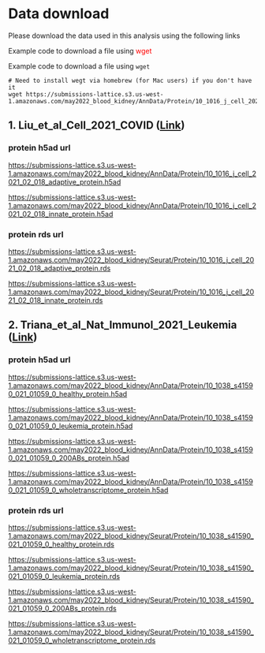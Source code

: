 # Data download

Please download the data used in this analysis using the following links

Example code to download a file using <span style="color: red;">wget</span>

Example code to download a file using `wget`
```{bash, engine.opts='-l'}
# Need to install wegt via homebrew (for Mac users) if you don't have it
wget https://submissions-lattice.s3.us-west-1.amazonaws.com/may2022_blood_kidney/AnnData/Protein/10_1016_j_cell_2021_02_018_adaptive_protein.h5ad
```

## 1.  Liu_et_al_Cell_2021_COVID ([Link](https://doi.org/10.1016/j.cell.2021.02.018)) 

### protein h5ad url

https://submissions-lattice.s3.us-west-1.amazonaws.com/may2022_blood_kidney/AnnData/Protein/10_1016_j_cell_2021_02_018_adaptive_protein.h5ad

https://submissions-lattice.s3.us-west-1.amazonaws.com/may2022_blood_kidney/AnnData/Protein/10_1016_j_cell_2021_02_018_innate_protein.h5ad

### protein rds url

https://submissions-lattice.s3.us-west-1.amazonaws.com/may2022_blood_kidney/Seurat/Protein/10_1016_j_cell_2021_02_018_adaptive_protein.rds

https://submissions-lattice.s3.us-west-1.amazonaws.com/may2022_blood_kidney/Seurat/Protein/10_1016_j_cell_2021_02_018_innate_protein.rds


## 2.  Triana_et_al_Nat_Immunol_2021_Leukemia ([Link](https://doi.org/10.1038/s41590-021-01059-0))

### protein h5ad url

https://submissions-lattice.s3.us-west-1.amazonaws.com/may2022_blood_kidney/AnnData/Protein/10_1038_s41590_021_01059_0_healthy_protein.h5ad

https://submissions-lattice.s3.us-west-1.amazonaws.com/may2022_blood_kidney/AnnData/Protein/10_1038_s41590_021_01059_0_leukemia_protein.h5ad

https://submissions-lattice.s3.us-west-1.amazonaws.com/may2022_blood_kidney/AnnData/Protein/10_1038_s41590_021_01059_0_200ABs_protein.h5ad

https://submissions-lattice.s3.us-west-1.amazonaws.com/may2022_blood_kidney/AnnData/Protein/10_1038_s41590_021_01059_0_wholetranscriptome_protein.h5ad

### protein rds url

https://submissions-lattice.s3.us-west-1.amazonaws.com/may2022_blood_kidney/Seurat/Protein/10_1038_s41590_021_01059_0_healthy_protein.rds

https://submissions-lattice.s3.us-west-1.amazonaws.com/may2022_blood_kidney/Seurat/Protein/10_1038_s41590_021_01059_0_leukemia_protein.rds

https://submissions-lattice.s3.us-west-1.amazonaws.com/may2022_blood_kidney/Seurat/Protein/10_1038_s41590_021_01059_0_200ABs_protein.rds

https://submissions-lattice.s3.us-west-1.amazonaws.com/may2022_blood_kidney/Seurat/Protein/10_1038_s41590_021_01059_0_wholetranscriptome_protein.rds




